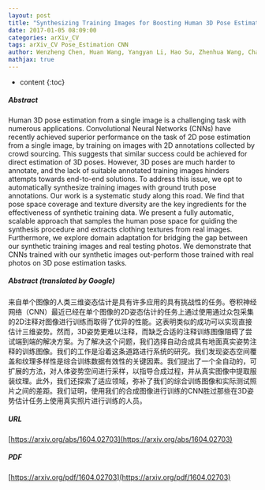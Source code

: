 ```yaml
---
layout: post
title: "Synthesizing Training Images for Boosting Human 3D Pose Estimation"
date: 2017-01-05 08:09:00
categories: arXiv_CV
tags: arXiv_CV Pose_Estimation CNN
author: Wenzheng Chen, Huan Wang, Yangyan Li, Hao Su, Zhenhua Wang, Changhe Tu, Dani Lischinski, Daniel Cohen-Or, Baoquan Chen
mathjax: true
---
```


* content
{:toc}

##### Abstract
Human 3D pose estimation from a single image is a challenging task with numerous applications. Convolutional Neural Networks (CNNs) have recently achieved superior performance on the task of 2D pose estimation from a single image, by training on images with 2D annotations collected by crowd sourcing. This suggests that similar success could be achieved for direct estimation of 3D poses. However, 3D poses are much harder to annotate, and the lack of suitable annotated training images hinders attempts towards end-to-end solutions. To address this issue, we opt to automatically synthesize training images with ground truth pose annotations. Our work is a systematic study along this road. We find that pose space coverage and texture diversity are the key ingredients for the effectiveness of synthetic training data. We present a fully automatic, scalable approach that samples the human pose space for guiding the synthesis procedure and extracts clothing textures from real images. Furthermore, we explore domain adaptation for bridging the gap between our synthetic training images and real testing photos. We demonstrate that CNNs trained with our synthetic images out-perform those trained with real photos on 3D pose estimation tasks.

##### Abstract (translated by Google)
来自单个图像的人类三维姿态估计是具有许多应用的具有挑战性的任务。卷积神经网络（CNN）最近已经在单个图像的2D姿态估计的任务上通过使用通过众包采集的2D注释对图像进行训练而取得了优异的性能。这表明类似的成功可以实现直接估计三维姿势。然而，3D姿势更难以注释，而缺乏合适的注释训练图像阻碍了尝试端到端的解决方案。为了解决这个问题，我们选择自动合成具有地面真实姿势注释的训练图像。我们的工作是沿着这条道路进行系统的研究。我们发现姿态空间覆盖和纹理多样性是综合训练数据有效性的关键因素。我们提出了一个全自动的，可扩展的方法，对人体姿势空间进行采样，以指导合成过程，并从真实图像中提取服装纹理。此外，我们还探索了适应领域，弥补了我们的综合训练图像和实际测试照片之间的差距。我们证明，使用我们的合成图像进行训练的CNN胜过那些在3D姿势估计任务上使用真实照片进行训练的人员。

##### URL
[https://arxiv.org/abs/1604.02703](https://arxiv.org/abs/1604.02703)

##### PDF
[https://arxiv.org/pdf/1604.02703](https://arxiv.org/pdf/1604.02703)

